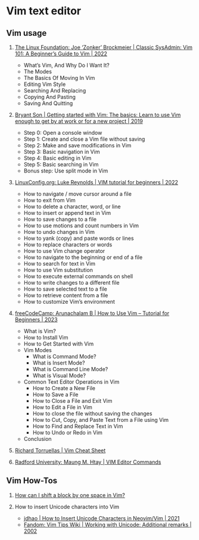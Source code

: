 # Vim text editor

## Vim usage

1. [The Linux Foundation:  Joe ‘Zonker’ Brockmeier | Classic SysAdmin: Vim 101: A Beginner’s Guide to Vim | 2022](https://www.linuxfoundation.org/blog/blog/classic-sysadmin-vim-101-a-beginners-guide-to-vim)
   - What’s Vim, And Why Do I Want It?
   - The Modes
   - The Basics Of Moving In Vim
   - Editing Vim Style
   - Searching And Replacing
   - Copying And Pasting
   - Saving And Quitting

1. [Bryant Son | Getting started with Vim: The basics: Learn to use Vim enough to get by at work or for a new project | 2019](https://opensource.com/article/19/3/getting-started-vim)
   - Step 0: Open a console window
   - Step 1: Create and close a Vim file without saving
   - Step 2: Make and save modifications in Vim
   - Step 3: Basic navigation in Vim
   - Step 4: Basic editing in Vim
   - Step 5: Basic searching in Vim
   - Bonus step: Use split mode in Vim

1. [LinuxConfig.org: Luke Reynolds | VIM tutorial for beginners | 2022](https://linuxconfig.org/vim-tutorial)
   - How to navigate / move cursor around a file
   - How to exit from Vim
   - How to delete a character, word, or line
   - How to insert or append text in Vim
   - How to save changes to a file
   - How to use motions and count numbers in Vim
   - How to undo changes in Vim
   - How to yank (copy) and paste words or lines
   - How to replace characters or words
   - How to use Vim change operator
   - How to navigate to the beginning or end of a file
   - How to search for text in Vim
   - How to use Vim substitution
   - How to execute external commands on shell
   - How to write changes to a different file
   - How to save selected text to a file
   - How to retrieve content from a file
   - How to customize Vim’s environment

1. [freeCodeCamp: Arunachalam B | How to Use Vim – Tutorial for Beginners | 2023](https://www.freecodecamp.org/news/vim-beginners-guide/)
   - What is Vim?
   - How to Install Vim
   - How to Get Started with Vim
   - Vim Modes
     * What is Command Mode?
     * What is Insert Mode?
     * What is Command Line Mode?
     * What is Visual Mode?
   - Common Text Editor Operations in Vim
     * How to Create a New File
     * How to Save a File
     * How to Close a File and Exit Vim
     * How to Edit a File in Vim
     + How to close the file without saving the changes
     * How to Cut, Copy, and Paste Text from a File using Vim
     * How to Find and Replace Text in Vim
     * How to Undo or Redo in Vim
   - Conclusion

1. [Richard Torruellas | Vim Cheat Sheet](https://vim.rtorr.com/)

1. [Radford University: Maung M. Htay | VIM Editor Commands](https://sites.radford.edu/~mhtay/CPSC120/VIM_Editor_Commands.htm)


## Vim How-Tos

1. [How can I shift a block by one space in Vim?](https://www.quora.com/How-can-I-shift-a-block-by-one-space-in-Vim)

1. How to insert Unicode characters into Vim
   - [jdhao | How to Insert Unicode Characters in Neovim/Vim | 2021](https://jdhao.github.io/2020/10/07/nvim_insert_unicode_char/)
   - [Fandom: Vim Tips Wiki | Working with Unicode: Additional remarks | 2002](https://vim.fandom.com/wiki/Working_with_Unicode#Additional_remarks)

